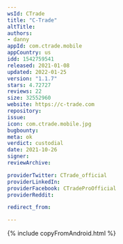 ```yaml
---
wsId: CTrade
title: "C-Trade"
altTitle: 
authors:
- danny
appId: com.ctrade.mobile
appCountry: us
idd: 1542759541
released: 2021-01-08
updated: 2022-01-25
version: "1.1.7"
stars: 4.72727
reviews: 22
size: 32552960
website: https://c-trade.com
repository: 
issue: 
icon: com.ctrade.mobile.jpg
bugbounty: 
meta: ok
verdict: custodial
date: 2021-10-26
signer: 
reviewArchive:

providerTwitter: CTrade_official
providerLinkedIn: 
providerFacebook: CTradeProOfficial
providerReddit: 

redirect_from:

---
```


{% include copyFromAndroid.html %}
